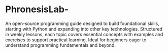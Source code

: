 # PhronesisLab-
An open-source programming guide designed to build foundational skills, starting with Python and expanding into other key technologies. Structured in weekly lessons, each topic covers essential concepts with examples and exercises to support practical learning. Ideal for beginners eager to understand programming fundamentals and beyond.
